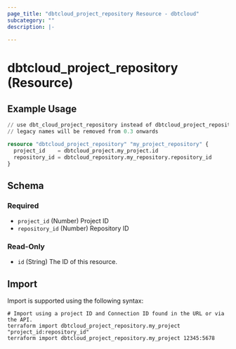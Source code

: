 ```yaml
---
page_title: "dbtcloud_project_repository Resource - dbtcloud"
subcategory: ""
description: |-
  
---
```


# dbtcloud_project_repository (Resource)




## Example Usage

```terraform
// use dbt_cloud_project_repository instead of dbtcloud_project_repository for the legacy resource names
// legacy names will be removed from 0.3 onwards

resource "dbtcloud_project_repository" "my_project_repository" {
  project_id    = dbtcloud_project.my_project.id
  repository_id = dbtcloud_repository.my_repository.repository_id
}
```

<!-- schema generated by tfplugindocs -->
## Schema

### Required

- `project_id` (Number) Project ID
- `repository_id` (Number) Repository ID

### Read-Only

- `id` (String) The ID of this resource.

## Import

Import is supported using the following syntax:

```shell
# Import using a project ID and Connection ID found in the URL or via the API.
terraform import dbtcloud_project_repository.my_project "project_id:repository_id"
terraform import dbtcloud_project_repository.my_project 12345:5678
```
